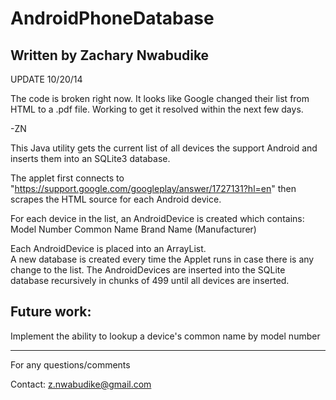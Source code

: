 AndroidPhoneDatabase
==============================

Written by Zachary Nwabudike
------------------------------
UPDATE 10/20/14 

The code is broken right now.  It looks like Google changed their list from HTML to a .pdf file.
Working to get it resolved within the next few days. 

-ZN

This Java utility gets the current list of all devices the support Android and inserts them into an SQLite3 database. 

The applet first connects to "https://support.google.com/googleplay/answer/1727131?hl=en" 
then scrapes the HTML source for each Android device.

For each device in the list, an AndroidDevice is created which contains:
Model Number
Common Name
Brand Name (Manufacturer)

Each AndroidDevice is placed into an ArrayList.  
A new database is created every time the Applet runs in case there is any change to the list.
The AndroidDevices are inserted into the SQLite database recursively in chunks of 499 until all devices are inserted.

Future work:
-------------------------------
Implement the ability to lookup a device's common name by model number

-------------------------------
For any questions/comments

Contact: z.nwabudike@gmail.com 

